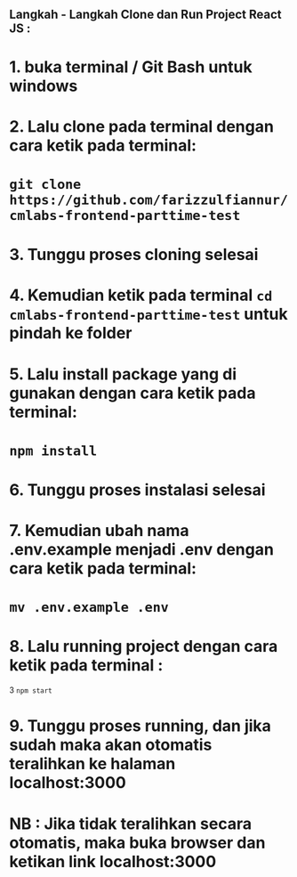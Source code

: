 ## Langkah - Langkah Clone dan Run Project React JS : 

# 1. buka terminal / Git Bash untuk windows
# 2. Lalu clone pada terminal dengan cara ketik pada terminal: 
# `git clone https://github.com/farizzulfiannur/cmlabs-frontend-parttime-test`
# 3. Tunggu proses cloning selesai
# 4. Kemudian ketik pada terminal `cd cmlabs-frontend-parttime-test` untuk pindah ke folder 
# 5. Lalu install package yang di gunakan dengan cara ketik pada terminal: 
# `npm install`
# 6. Tunggu proses instalasi selesai 
# 7. Kemudian ubah nama .env.example menjadi .env dengan cara ketik pada terminal: 
# `mv .env.example .env ` 
# 8. Lalu running project dengan cara ketik pada terminal : 
3 `npm start`
# 9. Tunggu proses running, dan jika sudah maka akan otomatis teralihkan ke halaman localhost:3000
# NB : Jika tidak teralihkan secara otomatis, maka buka browser dan ketikan link localhost:3000  

